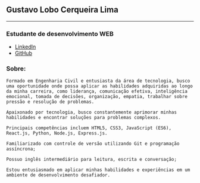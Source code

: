 ## Gustavo Lobo Cerqueira Lima

---

### Estudante de desenvolvimento WEB

- [LinkedIn](https://www.linkedin.com/in/gustavo-lobo-8a1003183/)
- [GitHub](https://github.com/gustavolcl)


### Sobre:

    Formado em Engenharia Civil e entusiasta da área de tecnologia, busco uma oportunidade onde possa aplicar as habilidades adquiridas ao longo da minha carreira, como liderança, comunicação efetiva, inteligência emocional, tomada de decisões, organização, empatia, trabalhar sobre pressão e resolução de problemas.

    Apaixonado por tecnologia, busco constantemente aprimorar minhas habilidades e encontrar soluções para problemas complexos.

    Principais competências incluem HTML5, CSS3, JavaScript (ES6), React.js, Python, Node.js, Express.js.

    Familiarizado com controle de versão utilizando Git e programação assíncrona;

    Possuo inglês intermediário para leitura, escrita e conversação;

    Estou entusiasmado em aplicar minhas habilidades e experiências em um ambiente de desenvolvimento desafiador.
